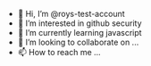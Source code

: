 - 👋 Hi, I’m @roys-test-account
- 👀 I’m interested in github security
- 🌱 I’m currently learning javascript
- 💞️ I’m looking to collaborate on ...
- 📫 How to reach me ...

<!---
roys-test-account/roys-test-account is a ✨ special ✨ repository because its `README.md` (this file) appears on your GitHub profile.
You can click the Preview link to take a look at your changes.
--->
